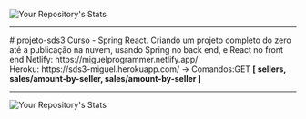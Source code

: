 
![Your Repository's Stats](https://github-readme-stats.vercel.app/api?username=MiguelProgrammer&show_icons=true)
<hr>
# projeto-sds3
Curso - Spring React. Criando um projeto completo do zero até a publicação na nuvem, usando Spring no back end, e React no front end
Netlify: https://miguelprogrammer.netlify.app/<br>
Heroku: https://sds3-miguel.herokuapp.com/ -> Comandos:GET  <b>[
sellers, sales/amount-by-seller, sales/amount-by-seller
]<hr></b>

![Your Repository's Stats](https://github-readme-stats.vercel.app/api/top-langs/?username=MiguelProgrammer&theme=blue-green)

